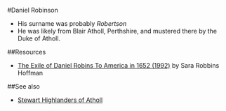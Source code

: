 #Daniel Robinson

* His surname was probably _Robertson_
* He was likely from Blair Atholl, Perthshire, and mustered there by the Duke of Atholl.

##Resources

* [The Exile of Daniel Robins To America in 1652 (1992)](https://dcms.lds.org/delivery/DeliveryManagerServlet?dps_pid=IE80391) by Sara Robbins Hoffman

##See also

* [Stewart Highlanders of Atholl](http://wiki.bcw-project.org/scots-royalist/foot-regiments/stewarts-of-atholl)